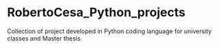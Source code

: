 # RobertoCesa_Python_projects
Collection of project developed in Python coding language for university classes and Master thesis
